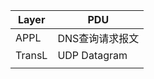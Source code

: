 | Layer  | PDU             |
| ------ | --------------- |
| APPL   | DNS查询请求报文 |
| TransL | UDP Datagram    |
|        |                 |


